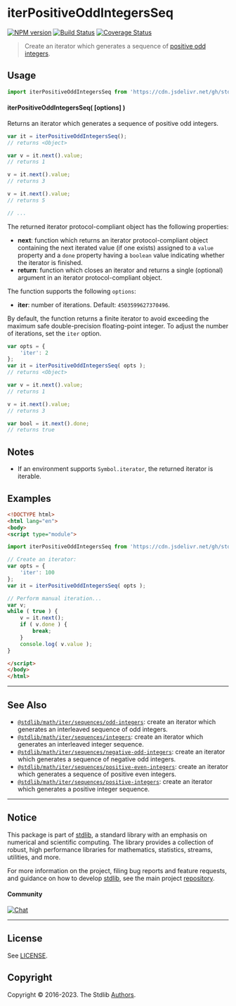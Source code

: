 <!--

@license Apache-2.0

Copyright (c) 2020 The Stdlib Authors.

Licensed under the Apache License, Version 2.0 (the "License");
you may not use this file except in compliance with the License.
You may obtain a copy of the License at

   http://www.apache.org/licenses/LICENSE-2.0

Unless required by applicable law or agreed to in writing, software
distributed under the License is distributed on an "AS IS" BASIS,
WITHOUT WARRANTIES OR CONDITIONS OF ANY KIND, either express or implied.
See the License for the specific language governing permissions and
limitations under the License.

-->

# iterPositiveOddIntegersSeq

[![NPM version][npm-image]][npm-url] [![Build Status][test-image]][test-url] [![Coverage Status][coverage-image]][coverage-url] <!-- [![dependencies][dependencies-image]][dependencies-url] -->

> Create an iterator which generates a sequence of [positive odd integers][oeis-a005408].

<!-- Section to include introductory text. Make sure to keep an empty line after the intro `section` element and another before the `/section` close. -->

<section class="intro">

</section>

<!-- /.intro -->

<!-- Package usage documentation. -->



<section class="usage">

## Usage

<!-- eslint-disable id-length -->

```javascript
import iterPositiveOddIntegersSeq from 'https://cdn.jsdelivr.net/gh/stdlib-js/math-iter-sequences-positive-odd-integers@esm/index.mjs';
```

#### iterPositiveOddIntegersSeq( \[options] )

Returns an iterator which generates a sequence of positive odd integers.

<!-- eslint-disable id-length -->

```javascript
var it = iterPositiveOddIntegersSeq();
// returns <Object>

var v = it.next().value;
// returns 1

v = it.next().value;
// returns 3

v = it.next().value;
// returns 5

// ...
```

The returned iterator protocol-compliant object has the following properties:

-   **next**: function which returns an iterator protocol-compliant object containing the next iterated value (if one exists) assigned to a `value` property and a `done` property having a `boolean` value indicating whether the iterator is finished.
-   **return**: function which closes an iterator and returns a single (optional) argument in an iterator protocol-compliant object.

The function supports the following `options`:

-   **iter**: number of iterations. Default: `4503599627370496`.

By default, the function returns a finite iterator to avoid exceeding the maximum safe double-precision floating-point integer. To adjust the number of iterations, set the `iter` option.

<!-- eslint-disable id-length -->

```javascript
var opts = {
    'iter': 2
};
var it = iterPositiveOddIntegersSeq( opts );
// returns <Object>

var v = it.next().value;
// returns 1

v = it.next().value;
// returns 3

var bool = it.next().done;
// returns true
```

</section>

<!-- /.usage -->

<!-- Package usage notes. Make sure to keep an empty line after the `section` element and another before the `/section` close. -->

<section class="notes">

## Notes

-   If an environment supports `Symbol.iterator`, the returned iterator is iterable.

</section>

<!-- /.notes -->

<!-- Package usage examples. -->

<section class="examples">

## Examples

<!-- eslint no-undef: "error" -->

<!-- eslint-disable id-length -->

```html
<!DOCTYPE html>
<html lang="en">
<body>
<script type="module">

import iterPositiveOddIntegersSeq from 'https://cdn.jsdelivr.net/gh/stdlib-js/math-iter-sequences-positive-odd-integers@esm/index.mjs';

// Create an iterator:
var opts = {
    'iter': 100
};
var it = iterPositiveOddIntegersSeq( opts );

// Perform manual iteration...
var v;
while ( true ) {
    v = it.next();
    if ( v.done ) {
        break;
    }
    console.log( v.value );
}

</script>
</body>
</html>
```

</section>

<!-- /.examples -->

<!-- Section to include cited references. If references are included, add a horizontal rule *before* the section. Make sure to keep an empty line after the `section` element and another before the `/section` close. -->

<section class="references">

</section>

<!-- /.references -->

<!-- Section for related `stdlib` packages. Do not manually edit this section, as it is automatically populated. -->

<section class="related">

* * *

## See Also

-   <span class="package-name">[`@stdlib/math/iter/sequences/odd-integers`][@stdlib/math/iter/sequences/odd-integers]</span><span class="delimiter">: </span><span class="description">create an iterator which generates an interleaved sequence of odd integers.</span>
-   <span class="package-name">[`@stdlib/math/iter/sequences/integers`][@stdlib/math/iter/sequences/integers]</span><span class="delimiter">: </span><span class="description">create an iterator which generates an interleaved integer sequence.</span>
-   <span class="package-name">[`@stdlib/math/iter/sequences/negative-odd-integers`][@stdlib/math/iter/sequences/negative-odd-integers]</span><span class="delimiter">: </span><span class="description">create an iterator which generates a sequence of negative odd integers.</span>
-   <span class="package-name">[`@stdlib/math/iter/sequences/positive-even-integers`][@stdlib/math/iter/sequences/positive-even-integers]</span><span class="delimiter">: </span><span class="description">create an iterator which generates a sequence of positive even integers.</span>
-   <span class="package-name">[`@stdlib/math/iter/sequences/positive-integers`][@stdlib/math/iter/sequences/positive-integers]</span><span class="delimiter">: </span><span class="description">create an iterator which generates a positive integer sequence.</span>

</section>

<!-- /.related -->

<!-- Section for all links. Make sure to keep an empty line after the `section` element and another before the `/section` close. -->


<section class="main-repo" >

* * *

## Notice

This package is part of [stdlib][stdlib], a standard library with an emphasis on numerical and scientific computing. The library provides a collection of robust, high performance libraries for mathematics, statistics, streams, utilities, and more.

For more information on the project, filing bug reports and feature requests, and guidance on how to develop [stdlib][stdlib], see the main project [repository][stdlib].

#### Community

[![Chat][chat-image]][chat-url]

---

## License

See [LICENSE][stdlib-license].


## Copyright

Copyright &copy; 2016-2023. The Stdlib [Authors][stdlib-authors].

</section>

<!-- /.stdlib -->

<!-- Section for all links. Make sure to keep an empty line after the `section` element and another before the `/section` close. -->

<section class="links">

[npm-image]: http://img.shields.io/npm/v/@stdlib/math-iter-sequences-positive-odd-integers.svg
[npm-url]: https://npmjs.org/package/@stdlib/math-iter-sequences-positive-odd-integers

[test-image]: https://github.com/stdlib-js/math-iter-sequences-positive-odd-integers/actions/workflows/test.yml/badge.svg?branch=main
[test-url]: https://github.com/stdlib-js/math-iter-sequences-positive-odd-integers/actions/workflows/test.yml?query=branch:main

[coverage-image]: https://img.shields.io/codecov/c/github/stdlib-js/math-iter-sequences-positive-odd-integers/main.svg
[coverage-url]: https://codecov.io/github/stdlib-js/math-iter-sequences-positive-odd-integers?branch=main

<!--

[dependencies-image]: https://img.shields.io/david/stdlib-js/math-iter-sequences-positive-odd-integers.svg
[dependencies-url]: https://david-dm.org/stdlib-js/math-iter-sequences-positive-odd-integers/main

-->

[chat-image]: https://img.shields.io/gitter/room/stdlib-js/stdlib.svg
[chat-url]: https://gitter.im/stdlib-js/stdlib/

[stdlib]: https://github.com/stdlib-js/stdlib

[stdlib-authors]: https://github.com/stdlib-js/stdlib/graphs/contributors

[umd]: https://github.com/umdjs/umd
[es-module]: https://developer.mozilla.org/en-US/docs/Web/JavaScript/Guide/Modules

[deno-url]: https://github.com/stdlib-js/math-iter-sequences-positive-odd-integers/tree/deno
[umd-url]: https://github.com/stdlib-js/math-iter-sequences-positive-odd-integers/tree/umd
[esm-url]: https://github.com/stdlib-js/math-iter-sequences-positive-odd-integers/tree/esm
[branches-url]: https://github.com/stdlib-js/math-iter-sequences-positive-odd-integers/blob/main/branches.md

[stdlib-license]: https://raw.githubusercontent.com/stdlib-js/math-iter-sequences-positive-odd-integers/main/LICENSE

[oeis-a005408]: http://oeis.org/A005408

<!-- <related-links> -->

[@stdlib/math/iter/sequences/odd-integers]: https://github.com/stdlib-js/math-iter-sequences-odd-integers/tree/esm

[@stdlib/math/iter/sequences/integers]: https://github.com/stdlib-js/math-iter-sequences-integers/tree/esm

[@stdlib/math/iter/sequences/negative-odd-integers]: https://github.com/stdlib-js/math-iter-sequences-negative-odd-integers/tree/esm

[@stdlib/math/iter/sequences/positive-even-integers]: https://github.com/stdlib-js/math-iter-sequences-positive-even-integers/tree/esm

[@stdlib/math/iter/sequences/positive-integers]: https://github.com/stdlib-js/math-iter-sequences-positive-integers/tree/esm

<!-- </related-links> -->

</section>

<!-- /.links -->

